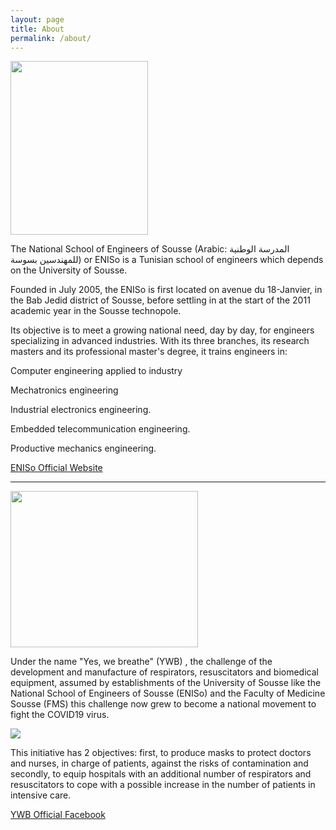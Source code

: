 ```yaml
---
layout: page
title: About
permalink: /about/
---
```

<img src="/OXY-ENISO-YWB/assets/Media/logoEniso.png" style="width:220px;height:278px;" />

The National School of Engineers of Sousse (Arabic: المدرسة الوطنية للمهندسين بسوسة) or ENISo is a Tunisian school of engineers which depends on the University of Sousse.

Founded in July 2005, the ENISo is first located on avenue du 18-Janvier, in the Bab Jedid district of Sousse, before settling in at the start of the 2011 academic year in the Sousse technopole.

Its objective is to meet a growing national need, day by day, for engineers specializing in advanced industries. With its three branches, its research masters and its professional master's degree, it trains engineers in:

Computer engineering applied to industry

Mechatronics engineering

Industrial electronics engineering.

Embedded telecommunication  engineering.

Productive mechanics engineering.


[ENISo Official Website](http://www.eniso.rnu.tn/fr/)


<hr />
<img src="/OXY-ENISO-YWB/assets/Media/YWB-logo.png" style="width:300px;height:250px;" />

Under the name "Yes, we breathe" (YWB) , the challenge of the development and manufacture of respirators, resuscitators and biomedical equipment, assumed by establishments of the University of Sousse like the National School of Engineers of Sousse (ENISo) and the Faculty of Medicine Sousse (FMS)   this challenge now grew to become a national movement to fight the COVID19 virus.

<img src="/OXY-ENISO-YWB/assets/Media/collectif2.png" >


This initiative has 2 objectives: first, to produce masks to protect doctors and nurses, in charge of patients, against the risks of contamination and secondly, to equip hospitals with an additional number of respirators and resuscitators to cope with a possible increase in the number of patients in intensive care.

[YWB Official Facebook](https://www.facebook.com/YES-WE-Breathe-107629674214127/)
